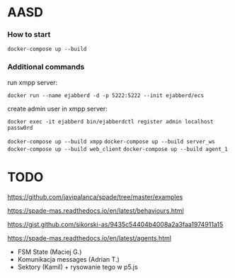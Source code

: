 # AASD

### How to start

```docker-compose up --build```

### Additional commands
run xmpp server:
```
docker run --name ejabberd -d -p 5222:5222 --init ejabberd/ecs
```
create admin user in xmpp server:
```
docker exec -it ejabberd bin/ejabberdctl register admin localhost passw0rd
```

`docker-compose up --build xmpp`
`docker-compose up --build server_ws`
`docker-compose up --build web_client`
`docker-compose up --build agent_1`

# TODO

https://github.com/javipalanca/spade/tree/master/examples

https://spade-mas.readthedocs.io/en/latest/behaviours.html

https://gist.github.com/sikorski-as/9435c54404b4008a2a3faa1974911a15

https://spade-mas.readthedocs.io/en/latest/agents.html

- FSM State (Maciej G.)
- Komunikacja messages (Adrian T.)
- Sektory (Kamil) + rysowanie tego w p5.js
